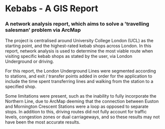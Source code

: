 # Kebabs - A GIS Report
### A network analysis report, which aims to solve a 'travelling salesman' problem via ArcMap

The project is centralised around University College London (UCL) as the starting point, and the highest-rated kebab shops across London. In this report, network analysis is used to determine the most viable route when visiting specific kebab shops as stated by the user, via London Underground or driving. 

For this report, the London Underground Lines were segmented according to stations, and exit / transfer points added in order for the application to include the time spent transferring lines and walking from the station to a specified shop.

Some limitations were present, such as the inability to fully incorporate the Northern Line, due to ArcMap deeming that the connection between Euston and Mornington Crescent Stations were a loop as opposed to separate stops. In addition to this, driving routes did not fully account for traffic levels, congestion zones or dual carriageways, and so these results may not have been the most accurate results.
